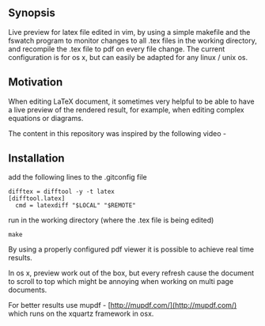## Synopsis

Live preview for latex file edited in vim, by using a simple makefile and the fswatch program to monitor changes to all .tex files in the working directory, and recompile the .tex file to pdf on every file change.
The current configuration is for os x, but can easily be adapted for any linux / unix os.

## Motivation

When editing LaTeX document, it sometimes very helpful to be able to have a live preview of the rendered result, for example, when editing complex equations or diagrams.

The content in this repository was inspired by the following video -


## Installation

add the following lines to the .gitconfig file

    difftex = difftool -y -t latex
    [difftool.latex]
      cmd = latexdiff "$LOCAL" "$REMOTE"

run in the working directory (where the .tex file is being edited) 

    make
  

By using a properly configured pdf viewer it is possible to achieve real time results.

In os x, preview work out of the box, but every refresh cause the document to scroll to top which might be annoying when working on multi page documents. 

For better results use mupdf - [http://mupdf.com/](http://mupdf.com/) which runs on the xquartz framework in osx.
